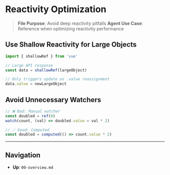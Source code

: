 # Reactivity Optimization

> **File Purpose**: Avoid deep reactivity pitfalls
> **Agent Use Case**: Reference when optimizing reactivity performance

## Use Shallow Reactivity for Large Objects

```typescript
import { shallowRef } from 'vue'

// Large API response
const data = shallowRef(largeObject)

// Only triggers update on .value reassignment
data.value = newLargeObject
```

## Avoid Unnecessary Watchers

```typescript
// ❌ Bad: Manual watcher
const doubled = ref(0)
watch(count, (val) => doubled.value = val * 2)

// ✅ Good: Computed
const doubled = computed(() => count.value * 2)
```

---

## Navigation
- **Up**: `00-overview.md`
